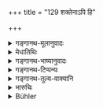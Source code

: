+++
title = "129 शक्तेनाऽपि हि"

+++

<details><summary>गङ्गानथ-मूलानुवादः</summary>

Even though he be able, the Śūdra shall not amass wealth; for having acquired wealth, the Śūdra harasses the Brāhmaṇas.—(129)
</details>

<details><summary>मेधातिथिः</summary>

**शक्तेनापि** कृष्यादिकर्मणा **धनसंचयः शूद्रेण न कर्तव्यः** । तत्र हेतुस्वरूपम् अर्थवादम् आह । **शूद्रो धनं** बह्व् **आसाद्य** स्वीकृत्य **ब्राह्मणान् एव बाधते** । 

- <u>का पुनर्</u> ब्राह्मणानां बाधा । 

- <u>महाधनत्वाद्</u> अत्यर्थं ब्राह्मणान् प्रतिग्राहयेत् ।  
  शूद्रप्रतिग्रहश् च तेषां प्रतिषिद्धः ।  
  तत्र निमित्तभावम् आपद्यमानो दुष्येत् ।  
  एतच् च न विहितं कुर्वतः कर्म-दोषाशङ्का । तस्माद् ब्राह्मणान् न परिचरेद् इत्य् एषैव बाधा ॥ १०.१२९ ॥
</details>

<details><summary>गङ्गानथ-भाष्यानुवादः</summary>

‘*Even though he is able*’—by means of agriculture and such acts,—wealth
shall not be amassed by the Śūdra. In support of this the Author adds an
argument in the form of a declamatory statement—‘*Having acquired wealth
the Śūdra harasses the Brāhmaṇas*.’

“What is the harassment caused to Brāhmaṇas?” Becoming very rich, they
would make the Brāhmaṇas accept gifts from themselves, and the accepting
of gifts from the Śūdra has been forbidden for them; hence becoming a
party to their doing what is forbidden, he would incur sin.

The danger of incurring such sin however could not apply to the case of
one who goes on fulfilling all that is prescribed for him. Hence the
‘harassment’ of the Brāhmaṇa that is meant is only this that he would no
longer serve them.—(129)
</details>

<details><summary>गङ्गानथ-टिप्पन्यः</summary>

This verse is quoted in *Smṛtitattva* (p. 353);—and in
*Varṣakriyākaumudī* (p. 571), which adds that there would be nothing
wrong in the Śūdra amassing wealth, for the benefit of ‘Brāhmaṇas and
others.’
</details>

<details><summary>गङ्गानथ-तुल्य-वाक्यानि</summary>

*Gautama* (10.63).—‘The Śūdra’s hoard shall serve only the purpose of
supporting men of the higher castes in times of distress.’
</details>

<details><summary>भारुचिः</summary>

महाफलैः शिल्पादिभिः वृत्त्यन्तरैः पर्याप्त-धनः शूद्रो  
विशेषतो दानेन गुणवद्-ब्रह्मणेभ्यो शूद्र-प्रतिग्रहोपच्छन्दनेन  
महतो ब्राह्मणान् स्वधर्मात् प्रच्यावयेत् ।  

अयं तावन्न् आर्थः ।  
न हि शास्त्रोपदिष्टं कुर्वतः  
सत्य् अपि परोपघाते  
कश्चिद् दोषो ऽस्ति ।  
यदि स्यात्, नवश्राद्धादिष्व् अपि ददतो दोषः स्यात् ।  
असाव् अपि परस्योपघातं करोति,  
यो ऽर्थमानाभ्यां गुणवतो ब्राह्मणान् प्रतिपूजयति ।  
तस्मान् नायम् अर्थः । 

"धनोत्सेकाच् छूद्रो ब्राह्मण-बाधने वर्तेते"त्य् अयम् अपि न शक्यो ऽभ्युपगन्तुम् ।  
सर्वेषां गृह्येत ब्राह्मणादिना तुल्यम् ।  
केन कः शूद्रे विशेषः, येन तस्यैवम् अर्थसंचयो निषिध्यते ? अयं तर्ह्य् अन्यो ऽर्थः । 

न केवलं नित्यदानं शूद्रस्याभ्यनुज्ञायते।  
किं तर्हि?  
अभ्युदय-प्रयोजनम् अप्य् अनेन दानम् अनुष्ठेयम्।  

एवं च **न कार्यो धन-संचय** इत्य् अयम् एवम्-अर्थः प्रतिषेधः ।  
अथ चोक्तं 

> "प्रकल्प्या तस्य तैर् वृत्तिः  
> स्वकुटुम्बाद् यथार्हतः" 

इत्य् एवम्-आदि ।  
एवं च सति ब्राह्मणापाश्रितस्य शूद्रस्यायम् उपदेशः ।  

> शक्तेनापि हि शूद्रेण  
न कार्यो धनसंचय 

इति ।  
तथा स्मृत्यन्तरम्- 

> "यं चार्यम् आश्रयेद् भर्तव्यस्  
> तेन क्षीणो ऽपि, तेन चोत्तरः, तद्-अर्थो ऽस्य निचयः स्यात्" 

इति ॥ १०.१२९ ॥
</details>

<details><summary>Bühler</summary>

129	No collection of wealth must be made by a Sudra, even though he be able (to do it); for a Sudra who has acquired wealth, gives pain to Brahmanas.
</details>
